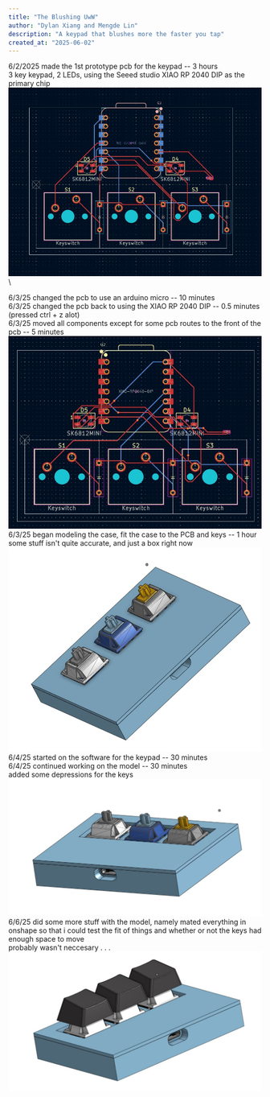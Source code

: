 ```yaml
---
title: "The Blushing UwW"
author: "Dylan Xiang and Mengde Lin"
description: "A keypad that blushes more the faster you tap"
created_at: "2025-06-02"
---
```


6/2/2025 made the 1st prototype pcb for the keypad -- 3 hours\
    3 key keypad, 2 LEDs, using the Seeed studio XIAO RP 2040 DIP as the primary chip\
    ![Initial PCB Design](./06-02-25.jpg)\

6/3/25 changed the pcb to use an arduino micro -- 10 minutes\
6/3/25 changed the pcb back to using the XIAO RP 2040 DIP -- 0.5 minutes (pressed ctrl + z alot)\
6/3/25 moved all components except for some pcb routes to the front of the pcb -- 5 minutes\
    ![Components moved to front](./06-03-25.jpg)\
6/3/25 began modeling the case, fit the case to the PCB and keys -- 1 hour\
    some stuff isn't quite accurate, and just a box right now\
    ![Model so far](./06-03-25-1.jpg)\
6/4/25 started on the software for the keypad -- 30 minutes\
6/4/25 continued working on the model -- 30 minutes\
    added some depressions for the keys\
    ![changes made](./06-04-25.jpg)
6/6/25 did some more stuff with the model, namely mated everything in onshape so that i could test the fit of things and whether or not the keys had enough space to move\
    probably wasn't neccesary . . .
    ![they be stickin out](./06-06-25.jpg)
